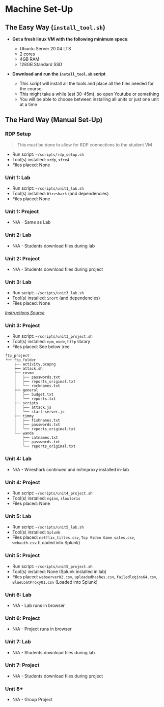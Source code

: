 # Machine Set-Up

## The Easy Way (`install_tool.sh`)

- **Get a fresh linux VM with the following minimum specs:**
  - Ubuntu Server 20.04 LTS
  - 2 cores
  - 4GB RAM
  - 128GB Standard SSD

- **Download and run the `install_tool.sh` script**
  - This script will install all the tools and place all the files needed for the course
  - This might take a while (est 30-45m), so open Youtube or something
  - You will be able to choose between installing all units or just one unit at a time

## The Hard Way (Manual Set-Up)

### RDP Setup

> This must be done to allow for RDP connections to the student VM

- Run script: `~/scripts/rdp_setup.sh`
- Tool(s) installed: `xrdp`, `xfce4`
- Files placed: None

### Unit 1: Lab

- Run script: `~/scripts/unit1_lab.sh`
- Tool(s) installed: `Wireshark` (and dependencies)
- Files placed: None

### Unit 1: Project

- N/A - Same as Lab

### Unit 2: Lab

- N/A - Students download files during lab

### Unit 2: Project

- N/A - Students download files during project

### Unit 3: Lab

- Run script: `~/scripts/unit3_lab.sh`
- Tool(s) installed: `Snort` (and dependencies)
- Files placed: None

[*Instructions Source*](https://snort-org-site.s3.amazonaws.com/production/document_files/files/000/011/074/original/Snort_3_on_Ubuntu_18_and_20.pdf)

### Unit 3: Project

- Run script: `~/scripts/unit3_project.sh`
- Tool(s) installed: `npm`, `node`, `hftp` library
- Files placed: See below tree

```text
ftp_project
└── ftp_folder
    ├── activity.pcapng
    ├── attack.sh
    ├── cosmo
    │   ├── passwords.txt
    │   ├── reports_original.txt
    │   └── rocknames.txt
    ├── general
    │   ├── budget.txt
    │   └── reports.txt
    ├── scripts
    │   ├── attack.js
    │   └── start-server.js
    ├── timmy
    │   ├── fishnames.txt
    │   ├── passwords.txt
    │   └── reports_original.txt
    └── wanda
        ├── catnames.txt
        ├── passwords.txt
        └── reports_original.txt
```

### Unit 4: Lab

- N/A - Wireshark continued and mitmproxy installed in-lab

### Unit 4: Project

- Run script: `~/scripts/unit4_project.sh`
- Tool(s) installed: `nginx`, `slowloris`
- Files placed: None

### Unit 5: Lab

- Run script: `~/scripts/unit5_lab.sh`
- Tool(s) installed: `Splunk`
- Files placed: `netflix_titles.csv`, `Top Video Game sales.csv`, `webauth.csv` (Loaded into Splunk)

### Unit 5: Project

- Run script: `~/scripts/unit5_project.sh`
- Tool(s) installed: None (Splunk installed in lab)
- Files placed: `webserver02.csv`, `uploadedhashes.csv`, `failedlogins64.csv`, `BlueCoatProxy01.csv` (Loaded into Splunk)

### Unit 6: Lab

- N/A - Lab runs in browser

### Unit 6: Project

- N/A - Project runs in browser

### Unit 7: Lab

- N/A - Students download files during lab

### Unit 7: Project

- N/A - Students download files during project

### Unit 8+

- N/A - Group Project
